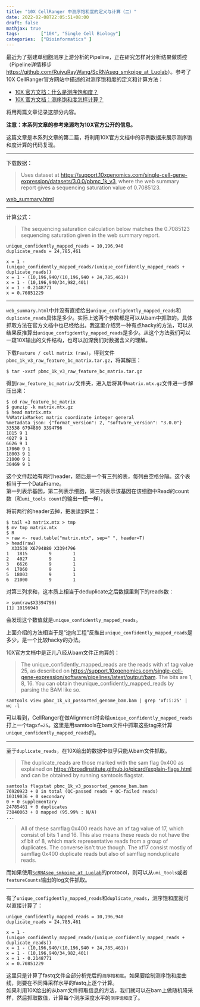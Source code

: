 ```yaml
---
title: "10X CellRanger 中测序饱和度的定义与计算（二）"
date: 2022-02-08T22:05:51+08:00
draft: false
mathjax: true
tags:        ["10X", "Single Cell Biology"]
categories:  ["Bioinformatics" ]
---
```


最近为了搭建单细胞测序上游分析的Pipeline，正在研究怎样对分析结果做质控（Pipeline详情移步<https://github.com/RuiyuRayWang/ScRNAseq_smkpipe_at_Luolab>）。参考了10X CellRanger官方网站中描述的对测序饱和度的定义和计算方法：

- [10X 官方文档：什么是测序饱和度？](https://kb.10xgenomics.com/hc/en-us/articles/115005062366-What-is-sequencing-saturation-)
- [10X 官方文档：测序饱和度怎样计算？](https://kb.10xgenomics.com/hc/en-us/articles/115003646912-How-is-sequencing-saturation-calculated-)

将用两篇文章记录这部分内容。

**注意：本系列文章的参考来源均为10X官方公开的信息。**

这篇文章是本系列文章的第二篇，将利用10X官方文档中的示例数据来展示测序饱和度计算的代码复现。

***

下载数据：  

>Uses dataset at <https://support.10xgenomics.com/single-cell-gene-expression/datasets/3.0.0/pbmc_1k_v3>, where the web summary report gives a sequencing saturation value of 0.7085123.​

[web_summary.html](https://cf.10xgenomics.com/samples/cell-exp/3.0.0/pbmc_1k_v3/pbmc_1k_v3_web_summary.html)

***

计算公式：

>The sequencing saturation calculation below matches the 0.7085123 sequencing saturation given in the web summary report.

```
unique_confidently_mapped_reads = 10,196,940
duplicate_reads = 24,785,461

x = 1 - (unique_confidently_mapped_reads/(unique_confidently_mapped_reads + duplicate_reads))
x = 1 - (10,196,940/(10,196,940 + 24,785,461))
x = 1 - (10,196,940/34,982,401)
x = 1 - 0.2148771
x = 0.70851229
```

***

`web_summary.html`中并没有直接给出`unique_configdently_mapped_reads`和`duplicate_reads`具体是多少。实际上这两个参数都是可以从bam中抓取的。具体抓取方法在官方文档中也已经给出。我这里介绍另一种有点hacky的方法，可以从结果反推算出`unique_configdently_mapped_reads`是多少。从这个方法我们可以一窥10X输出的文件结构，也可以加深我们对数据含义的理解。

下载`Feature / cell matrix (raw)`，得到文件`pbmc_1k_v3_raw_feature_bc_matrix.tar.gz`，将其解压：
```
$ tar -xvzf pbmc_1k_v3_raw_feature_bc_matrix.tar.gz
```
得到`raw_feature_bc_matrix/`文件夹，进入后将其中`matrix.mtx.gz`文件进一步解压出来：
```
$ cd raw_feature_bc_matrix
$ gunzip -k matrix.mtx.gz
$ head matrix.mtx
%%MatrixMarket matrix coordinate integer general
%metadata_json: {"format_version": 2, "software_version": "3.0.0"}
33538 6794880 3394796
1815 9 1
4027 9 1
6626 9 1
17060 9 1
18003 9 1
21000 9 1
30469 9 1
```
这个文件起始有两行header，随后是一个有三列的表，每列由空格分隔。这个表相当于一个DataFrame。  
第一列表示基因，第二列表示细胞，第三列表示该基因在该细胞中Read的count数（和`umi_tools count`的输出一模一样）。

将前两行的header去掉，把表读到R里：
```
$ tail +3 matrix.mtx > tmp
$ mv tmp matrix.mtx
$ R
> raw <- read.table("matrix.mtx", sep=" ", header=T)
> head(raw)
  X33538 X6794880 X3394796
1   1815        9        1
2   4027        9        1
3   6626        9        1
4  17060        9        1
5  18003        9        1
6  21000        9        1
```

对第三列求和，这本质上相当于deduplicate之后数据里剩下的reads数：
```
> sum(raw$X3394796)
[1] 10196940
```

会发现这个数值就是`unique_confidently_mapped_reads`。

上面介绍的方法相当于是“逆向工程”反推出`unique_confidently_mapped_reads`是多少，是一个比较hacky的办法。

10X官方文档中是正儿八经从bam文件正向算的：

>The unique_confidently_mapped_reads are the reads with xf tag value 25, as described on https://support.10xgenomics.com/single-cell-gene-expression/software/pipelines/latest/output/bam. The bits are 1, 8, 16. You can obtain theunique_confidently_mapped_reads by parsing the BAM like so.
```
samtools view pbmc_1k_v3_possorted_genome_bam.bam | grep 'xf:i:25' | wc -l
```
可以看到，CellRanger在做Alignment时会给`unique_confidently_mapped_reads`打上一个tag`xf=25`。这里是用samtools在bam文件中抓取这些tag来计算`unique_confidently_mapped_reads`的。

***

至于`duplicate_reads`，在10X给出的数据中似乎只能从bam文件抓取。

>The duplicate_reads are those marked with the sam flag 0x400 as explained on https://broadinstitute.github.io/picard/explain-flags.html and can be obtained by running samtools flagstat.
```
samtools flagstat pbmc_1k_v3_possorted_genome_bam.bam
76920923 + 0 in total (QC-passed reads + QC-failed reads)
10319036 + 0 secondary
0 + 0 supplementary
24785461 + 0 duplicates
73840063 + 0 mapped (95.99% : N/A)
...
```

>All of these samflag 0x400 reads have an xf tag value of 17, which consist of bits 1 and 16. This also means these reads do not have the xf bit of 8, which mark representative reads from a group of duplicates. The converse isn't true though. The xf17 consist mostly of samflag 0x400 duplicate reads but also of samflag nonduplicate reads.

而如果使用[`ScRNAseq_smkpipe_at_Luolab`](https://github.com/RuiyuRayWang/ScRNAseq_smkpipe_at_Luolab)的protocol，则可以从`umi_tools`或者`featureCounts`输出的log文件抓取。

***

有了`unique_configdently_mapped_reads`和`duplicate_reads`，测序饱和度就可以直接计算了：
```
unique_confidently_mapped_reads = 10,196,940
duplicate_reads = 24,785,461

x = 1 - (unique_confidently_mapped_reads/(unique_confidently_mapped_reads + duplicate_reads))
x = 1 - (10,196,940/(10,196,940 + 24,785,461))
x = 1 - (10,196,940/34,982,401)
x = 1 - 0.2148771
x = 0.70851229
```

这里只是计算了fastq文件全部分析完后的`测序饱和度`。如果要绘制测序饱和度曲线，则要在不同降采样水平的fastq上逐个计算。  
如果利用10X给出的从bam文件抓取信息的方法，我们就可以在bam上做随机降采样，然后抓取数值，计算每个测序深度水平的`测序饱和度`了。
